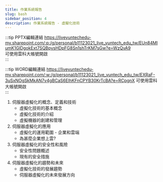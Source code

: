 ```yaml
---
title: 作業系統報告
slug: bash
sidebar_position: 4
description: 作業系統報告 - 虛擬化技術
---
```

:::tip PPTX編輯連結
https://liveyuntechedu-my.sharepoint.com/:p:/g/personal/b11123021_live_yuntech_edu_tw/EUn84MlumK1GlDgokExt7SQBpysHDpFG8Sn1shTrKM7sGw?e=WzQvA9  
可使用雲科大帳號開啟  
:::

:::tip WORD編輯連結
https://liveyuntechedu-my.sharepoint.com/:w:/g/personal/b11123021_live_yuntech_edu_tw/EXRaF-3uSxNOgSkMkAN7v4gBCaS6ElhKFnCPYB30KrTcBA?e=RCpgnX
可使用雲科大帳號開啟  
:::

1. 伺服器虛擬化的概念、定義和技術
    - 虛擬化技術的基本概念 
    - 虛擬化技術的介紹
    - 虛擬機器的創建和管理
2. 伺服器虛擬化的應用
    - 虛擬化的運用範圍 - 企業和雲端
    - 為甚麼企業想上雲?
3. 伺服器虛擬化的安全性和風險
    - 安全性問題概述
    - 現有的安全措施
4. 伺服器虛擬化的趨勢和未來
    - 虛擬化技術的發展趨勢
    - 伺服器虛擬化的未來發展方向
